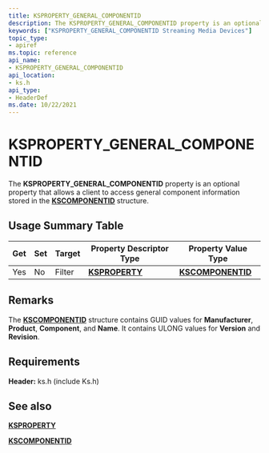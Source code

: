 ```yaml
---
title: KSPROPERTY_GENERAL_COMPONENTID
description: The KSPROPERTY_GENERAL_COMPONENTID property is an optional property that allows a client to access general component information stored in the KSCOMPONENTID structure.
keywords: ["KSPROPERTY_GENERAL_COMPONENTID Streaming Media Devices"]
topic_type:
- apiref
ms.topic: reference
api_name:
- KSPROPERTY_GENERAL_COMPONENTID
api_location:
- ks.h
api_type:
- HeaderDef
ms.date: 10/22/2021
---
```


# KSPROPERTY_GENERAL_COMPONENTID

The **KSPROPERTY_GENERAL_COMPONENTID** property is an optional property that allows a client to access general component information stored in the [**KSCOMPONENTID**](/windows-hardware/drivers/ddi/ks/ns-ks-kscomponentid) structure.

## Usage Summary Table

| Get | Set | Target | Property Descriptor Type | Property Value Type |
|--|--|--|--|--|
| Yes | No | Filter | [**KSPROPERTY**](./ksproperty-structure.md) | [**KSCOMPONENTID**](/windows-hardware/drivers/ddi/ks/ns-ks-kscomponentid) |

## Remarks

The [**KSCOMPONENTID**](/windows-hardware/drivers/ddi/ks/ns-ks-kscomponentid) structure contains GUID values for **Manufacturer**, **Product**, **Component**, and **Name**. It contains ULONG values for **Version** and **Revision**.

## Requirements

**Header:** ks.h (include Ks.h)

## See also

[**KSPROPERTY**](./ksproperty-structure.md)  

[**KSCOMPONENTID**](/windows-hardware/drivers/ddi/ks/ns-ks-kscomponentid)